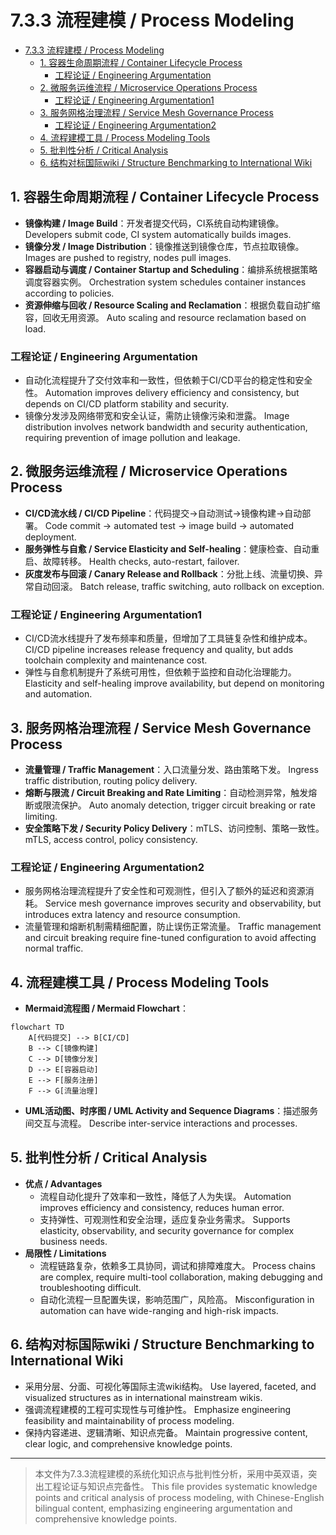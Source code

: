 # 7.3.3 流程建模 / Process Modeling


<!-- TOC START -->

- [7.3.3 流程建模 / Process Modeling](#733-流程建模-process-modeling)
  - [1. 容器生命周期流程 / Container Lifecycle Process](#1-容器生命周期流程-container-lifecycle-process)
    - [工程论证 / Engineering Argumentation](#工程论证-engineering-argumentation)
  - [2. 微服务运维流程 / Microservice Operations Process](#2-微服务运维流程-microservice-operations-process)
    - [工程论证 / Engineering Argumentation1](#工程论证-engineering-argumentation1)
  - [3. 服务网格治理流程 / Service Mesh Governance Process](#3-服务网格治理流程-service-mesh-governance-process)
    - [工程论证 / Engineering Argumentation2](#工程论证-engineering-argumentation2)
  - [4. 流程建模工具 / Process Modeling Tools](#4-流程建模工具-process-modeling-tools)
  - [5. 批判性分析 / Critical Analysis](#5-批判性分析-critical-analysis)
  - [6. 结构对标国际wiki / Structure Benchmarking to International Wiki](#6-结构对标国际wiki-structure-benchmarking-to-international-wiki)

<!-- TOC END -->

## 1. 容器生命周期流程 / Container Lifecycle Process

- **镜像构建 / Image Build**：开发者提交代码，CI系统自动构建镜像。
  Developers submit code, CI system automatically builds images.
- **镜像分发 / Image Distribution**：镜像推送到镜像仓库，节点拉取镜像。
  Images are pushed to registry, nodes pull images.
- **容器启动与调度 / Container Startup and Scheduling**：编排系统根据策略调度容器实例。
  Orchestration system schedules container instances according to policies.
- **资源伸缩与回收 / Resource Scaling and Reclamation**：根据负载自动扩缩容，回收无用资源。
  Auto scaling and resource reclamation based on load.

### 工程论证 / Engineering Argumentation

- 自动化流程提升了交付效率和一致性，但依赖于CI/CD平台的稳定性和安全性。
  Automation improves delivery efficiency and consistency, but depends on CI/CD platform stability and security.
- 镜像分发涉及网络带宽和安全认证，需防止镜像污染和泄露。
  Image distribution involves network bandwidth and security authentication, requiring prevention of image pollution and leakage.

## 2. 微服务运维流程 / Microservice Operations Process

- **CI/CD流水线 / CI/CD Pipeline**：代码提交→自动测试→镜像构建→自动部署。
  Code commit → automated test → image build → automated deployment.
- **服务弹性与自愈 / Service Elasticity and Self-healing**：健康检查、自动重启、故障转移。
  Health checks, auto-restart, failover.
- **灰度发布与回滚 / Canary Release and Rollback**：分批上线、流量切换、异常自动回滚。
  Batch release, traffic switching, auto rollback on exception.

### 工程论证 / Engineering Argumentation1

- CI/CD流水线提升了发布频率和质量，但增加了工具链复杂性和维护成本。
  CI/CD pipeline increases release frequency and quality, but adds toolchain complexity and maintenance cost.
- 弹性与自愈机制提升了系统可用性，但依赖于监控和自动化治理能力。
  Elasticity and self-healing improve availability, but depend on monitoring and automation.

## 3. 服务网格治理流程 / Service Mesh Governance Process

- **流量管理 / Traffic Management**：入口流量分发、路由策略下发。
  Ingress traffic distribution, routing policy delivery.
- **熔断与限流 / Circuit Breaking and Rate Limiting**：自动检测异常，触发熔断或限流保护。
  Auto anomaly detection, trigger circuit breaking or rate limiting.
- **安全策略下发 / Security Policy Delivery**：mTLS、访问控制、策略一致性。
  mTLS, access control, policy consistency.

### 工程论证 / Engineering Argumentation2

- 服务网格治理流程提升了安全性和可观测性，但引入了额外的延迟和资源消耗。
  Service mesh governance improves security and observability, but introduces extra latency and resource consumption.
- 流量管理和熔断机制需精细配置，防止误伤正常流量。
  Traffic management and circuit breaking require fine-tuned configuration to avoid affecting normal traffic.

## 4. 流程建模工具 / Process Modeling Tools

- **Mermaid流程图 / Mermaid Flowchart**：

```mermaid
flowchart TD
    A[代码提交] --> B[CI/CD]
    B --> C[镜像构建]
    C --> D[镜像分发]
    D --> E[容器启动]
    E --> F[服务注册]
    F --> G[流量治理]
```

- **UML活动图、时序图 / UML Activity and Sequence Diagrams**：描述服务间交互与流程。
  Describe inter-service interactions and processes.

## 5. 批判性分析 / Critical Analysis

- **优点 / Advantages**
  - 流程自动化提升了效率和一致性，降低了人为失误。
    Automation improves efficiency and consistency, reduces human error.
  - 支持弹性、可观测性和安全治理，适应复杂业务需求。
    Supports elasticity, observability, and security governance for complex business needs.
- **局限性 / Limitations**
  - 流程链路复杂，依赖多工具协同，调试和排障难度大。
    Process chains are complex, require multi-tool collaboration, making debugging and troubleshooting difficult.
  - 自动化流程一旦配置失误，影响范围广，风险高。
    Misconfiguration in automation can have wide-ranging and high-risk impacts.

## 6. 结构对标国际wiki / Structure Benchmarking to International Wiki

- 采用分层、分面、可视化等国际主流wiki结构。
  Use layered, faceted, and visualized structures as in international mainstream wikis.
- 强调流程建模的工程可实现性与可维护性。
  Emphasize engineering feasibility and maintainability of process modeling.
- 保持内容递进、逻辑清晰、知识点完备。
  Maintain progressive content, clear logic, and comprehensive knowledge points.

---
> 本文件为7.3.3流程建模的系统化知识点与批判性分析，采用中英双语，突出工程论证与知识点完备性。
> This file provides systematic knowledge points and critical analysis of process modeling, with Chinese-English bilingual content, emphasizing engineering argumentation and comprehensive knowledge points.
